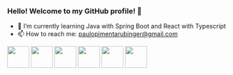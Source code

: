 ### Hello! Welcome to my GitHub profile! 👋

<!--
**PauloRubinger/paulorubinger** is a ✨ _special_ ✨ repository because its `README.md` (this file) appears on your GitHub profile.

Here are some ideas to get you started:

- 🔭 I’m currently working on ...
- 🌱 I’m currently learning ...
- 👯 I’m looking to collaborate on ...
- 🤔 I’m looking for help with ...
- 💬 Ask me about ...
- 📫 How to reach me: ...
- 😄 Pronouns: ...
- ⚡ Fun fact: ...
-->

- 🌱 I’m currently learning Java with Spring Boot and React with Typescript
- 📫 How to reach me: paulopimentarubinger@gmail.com


<img src="https://cdn.jsdelivr.net/gh/devicons/devicon/icons/javascript/javascript-original.svg" width="50" heigth="50"/> <img src="https://cdn.jsdelivr.net/gh/devicons/devicon@latest/icons/typescript/typescript-original.svg" width="50" heigth="50" /> <img src="https://cdn.jsdelivr.net/gh/devicons/devicon/icons/java/java-original-wordmark.svg" width="50" heigth="50"/>  <img src="https://cdn.jsdelivr.net/gh/devicons/devicon@latest/icons/react/react-original.svg" width="50" heigth="50" /> <img src="https://cdn.jsdelivr.net/gh/devicons/devicon/icons/html5/html5-plain-wordmark.svg" width="50" heigth="50"/> <img src="https://cdn.jsdelivr.net/gh/devicons/devicon/icons/css3/css3-plain-wordmark.svg" width="50" heigth="50"/>
          
                    
 
                   
         
